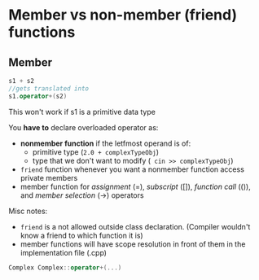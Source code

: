# Member vs non-member (friend) functions 


## Member

```C++
s1 + s2
//gets translated into
s1.operator+(s2)
```

This won't work if s1 is a primitive data type

You **have to** declare overloaded operator as:
- **nonmember function** if the letfmost operand is of:
    + primitive type (```2.0 + complexTypeObj```)
    + type that we don't want to modify (``` cin >> complexTypeObj```)
- ```friend``` function whenever you want a nonmember function access private members
- member function for *assignment* (=), *subscript* ([]), *function call* (()), and *member selection* (->) operators

Misc notes:
- ```friend``` is a not allowed outside class declaration. (Compiler wouldn't know a friend to which function it is)
- member functions will have scope resolution in front of them in the implementation file (.cpp)
```C++
Complex Complex::operator+(...)
```